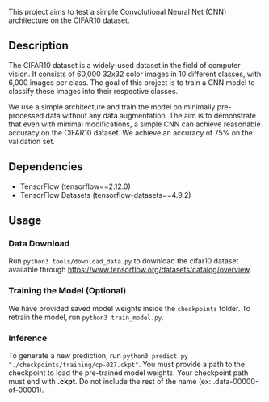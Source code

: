 This project aims to test a simple Convolutional Neural Net (CNN) architecture on the CIFAR10 dataset.

## Description
The CIFAR10 dataset is a widely-used dataset in the field of computer vision. It consists of 60,000 32x32 color images in 10 different classes, with 6,000 images per class. The goal of this project is to train a CNN model to classify these images into their respective classes.

We use a simple architecture and train the model on minimally pre-processed data without any data augmentation. The aim is to demonstrate that even with minimal modifications, a simple CNN can achieve reasonable accuracy on the CIFAR10 dataset. We achieve an accuracy of 75% on the validation set.

## Dependencies
* TensorFlow (tensorflow==2.12.0)
* TensorFlow Datasets (tensorflow-datasets==4.9.2)

## Usage
### Data Download
Run ```python3 tools/download_data.py``` to download the cifar10 dataset available through https://www.tensorflow.org/datasets/catalog/overview.

### Training the Model (Optional)
We have provided saved model weights inside the ```checkpoints``` folder. To retrain the model, run ```python3 train_model.py```.

### Inference
To generate a new prediction, run ```python3 predict.py "./checkpoints/training/cp-027.ckpt"```. You must provide a path to the checkpoint to load the pre-trained model weights. Your checkpoint path must end with **.ckpt**. Do not include the rest of the name (ex: .data-00000-of-00001). 
